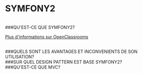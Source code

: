 SYMFONY2
========


<br>
###QU'EST-CE QUE SYMFONY2?

[Plus d'informations sur OpenClassrooms](http://openclassrooms.com/courses/developpez-votre-site-web-avec-le-framework-symfony2)

<br>
###QUELS SONT LES AVANTAGES ET INCONVENIENTS DE SON UTILISATION?


<br>
###SUR QUEL DESIGN PATTERN EST BASE SYMFONY2?


<br>
###QU'EST-CE QUE MVC?

<br>
<br>
